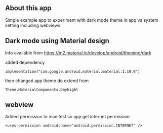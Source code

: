 ## About this app

Simple example app to experiment with dark mode theme in app vs system setting including
webviews.

## Dark mode using Material design

Info available from https://m2.material.io/develop/android/theming/dark

added dependency 
```
implementation("com.google.android.material:material:1.10.0")
```

then changed app theme do extend from
```
Theme.MaterialComponents.DayNight
```

## webview

Added permission to manifest so app get internet permission

```
<uses-permission android:name="android.permission.INTERNET" />
```




